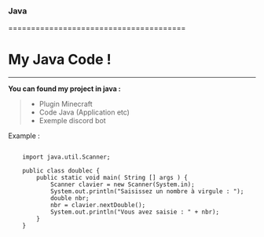 ### Java

=======================================

# My Java Code !

---------------------------------------

__You can found my project in java :__
>- Plugin Minecraft
>- Code Java (Application etc)
>- Exemple discord bot


Example : 

<pre><code>
	import java.util.Scanner;

	public class doublec {
	    public static void main( String [] args ) {
	        Scanner clavier = new Scanner(System.in);
	        System.out.println("Saisissez un nombre à virgule : ");
	        double nbr;
	        nbr = clavier.nextDouble();
	        System.out.println("Vous avez saisie : " + nbr);
	    }
	}
</code></pre>
